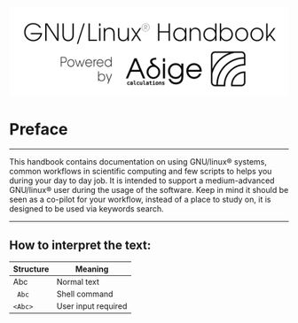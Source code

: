 [![title](images/powered_by_adige.png)](https://www.adigecalculations.com/)

# Preface
-----------------------------------------------------------

This handbook contains documentation on using GNU/linux® systems, common workflows in scientific 
computing and few scripts to helps you during your day to day job. It is intended to support a 
medium-advanced  GNU/linux® user during the usage of the software. Keep in mind it should be
seen as a co-pilot for your workflow, instead of a place to study on, it is designed to be
used via keywords search.

--------------------------------------------------------------


## How to interpret the text:

| Structure    | Meaning             |
| -----------  | ------------------- |
| Abc          | Normal text         |
|``` Abc```    | Shell command       |
|```<Abc>```   | User input required |


<!--  Script to show the footer   -->
<html>
<script
    src="https://code.jquery.com/jquery-3.3.1.js"
    integrity="sha256-2Kok7MbOyxpgUVvAk/HJ2jigOSYS2auK4Pfzbm7uH60="
    crossorigin="anonymous">
</script>
<script>
$(function(){
  $("#footer").load("../footers/footer.html");
});
</script>
<body>
<div id="footer"></div>
</body>
</html>
